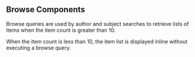 ## Browse Components

Browse queries are used by author and subject searches to retrieve lists of items when the item count is greater than 10.  

When the item count is less than 10, the item list is displayed inline without executing a browse query.
